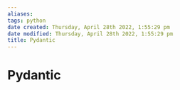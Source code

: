 ```yaml
---
aliases: 
tags: python 
date created: Thursday, April 28th 2022, 1:55:29 pm
date modified: Thursday, April 28th 2022, 1:55:29 pm
title: Pydantic
---
```


# Pydantic